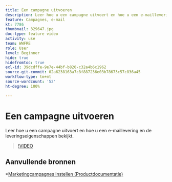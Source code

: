 ```yaml
---
title: Een campagne uitvoeren
description: Leer hoe u een campagne uitvoert en hoe u een e-maillevering en de leveringseigenschappen bekijkt.
feature: Campagnes, e-mail
kt: 7786
thumbnail: 329647.jpg
doc-type: feature video
activity: use
team: WWFRE
role: User
level: Beginner
hide: true
hidefromtoc: true
exl-id: 39dcdffe-9e7e-44bf-b820-c32a4b6c1962
source-git-commit: 02a6238163a7c8f887236e03b78673c57c836a45
workflow-type: tm+mt
source-wordcount: '52'
ht-degree: 100%

---
```


# Een campagne uitvoeren

Leer hoe u een campagne uitvoert en hoe u een e-maillevering en de leveringseigenschappen bekijkt.

>[!VIDEO](https://video.tv.adobe.com/v/329647?quality=12)

## Aanvullende bronnen

*[Marketingcampagnes instellen (Productdocumentatie)](https://experienceleague.adobe.com/docs/campaign-classic/using/orchestrating-campaigns/orchestrate-campaigns/setting-up-marketing-campaigns.html?lang=nl)
